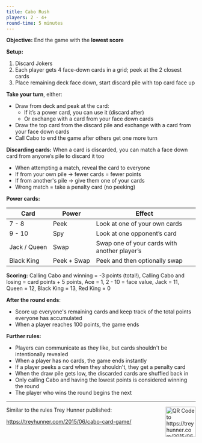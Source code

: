 ```yaml
---
title: Cabo Rush
players: 2 - 4+
round-time: 5 minutes
---
```


**Objective:** End the game with the **lowest score**

**Setup:**

1. Discard Jokers
2. Each player gets 4 face-down cards in a grid; peek at the 2 closest cards
3. Place remaining deck face down, start discard pile with top card face up

**Take your turn**, either:

- Draw from deck and peak at the card:
  - If it’s a power card, you can use it (discard after)
  - Or exchange with a card from your face down cards
- Draw the top card from the discard pile and exchange with a card from your face down cards
- Call Cabo to end the game after others get one more turn

**Discarding cards:** When a card is discarded, you can match a face down card from anyone’s pile to discard it too

- When attempting a match, reveal the card to everyone
- If from your own pile → fewer cards = fewer points
- If from another's pile → give them one of your cards
- Wrong match = take a penalty card (no peeking)

**Power cards:**

| Card                   | Power                 | Effect                                       |
|------------------------|-----------------------|----------------------------------------------|
| 7 - 8                  | Peek                  | Look at one of your own cards                |
| 9 - 10                 | Spy                   | Look at one opponent’s card                  |
| Jack&nbsp;/&nbsp;Queen | Swap                  | Swap one of your cards with another player’s |
| Black King             | Peek&nbsp;+&nbsp;Swap | Peek and then optionally swap                |

<!--split-->

**Scoring:** Calling Cabo and winning = -3 points (total!), Calling Cabo and losing = card points + 5 points, Ace = 1, 2 - 10 = face value, Jack = 11, Queen = 12, Black King = 13, Red King = 0

**After the round ends**:

- Score up everyone's remaining cards and keep track of the total points everyone has accumulated
- When a player reaches 100 points, the game ends

**Further rules:**

- Players can communicate as they like, but cards shouldn't be intentionally revealed
- When a player has no cards, the game ends instantly
- If a player peeks a card when they shouldn't, they get a penalty card
- When the draw pile gets low, the discarded cards are shuffled back in
- Only calling Cabo and having the lowest points is considered winning the round
- The player who wins the round begins the next

---

<img alt="QR Code to https://treyhunner.com/2015/06/cabo-card-game/" src="/api/qrcodes/aHR0cHM6Ly90cmV5aHVubmVyLmNvbS8yMDE1LzA2L2NhYm8tY2FyZC1nYW1lLw==" style="width: 5rem; float: right; margin: 0 0 1rem 1rem;">

Similar to the rules Trey Hunner published:

https://treyhunner.com/2015/06/cabo-card-game/

<!--
Notable changes:
- Calling Cabo and winning earns you -3 points total
- Calling Cabo and losing earns you +10 points
- Black King can Spy + Swap
- Matching a card can be done out of turn
-->
